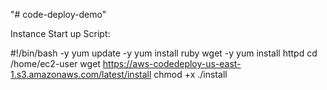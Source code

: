 "# code-deploy-demo" 

Instance Start up Script:

#!/bin/bash -y
yum update -y
yum install ruby wget -y
yum install httpd
cd /home/ec2-user
wget https://aws-codedeploy-us-east-1.s3.amazonaws.com/latest/install
chmod +x ./install
